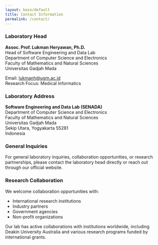 ```yaml
---
layout: base/default
title: Contact Information
permalink: /contact/
---
```


### Laboratory Head

**Assoc. Prof. Lukman Heryawan, Ph.D.**  
Head of Software Engineering and Data Lab  
Department of Computer Science and Electronics  
Faculty of Mathematics and Natural Sciences  
Universitas Gadjah Mada  

Email: <a href="mailto:lukmanh@ugm.ac.id">lukmanh@ugm.ac.id</a>  
Research Focus: Medical Informatics

### Laboratory Address

**Software Engineering and Data Lab (SENADA)**  
Department of Computer Science and Electronics  
Faculty of Mathematics and Natural Sciences  
Universitas Gadjah Mada  
Sekip Utara, Yogyakarta 55281  
Indonesia

### General Inquiries

For general laboratory inquiries, collaboration opportunities, or research partnerships, please contact the laboratory head directly or reach out through our official website.

### Research Collaboration

We welcome collaboration opportunities with:
- International research institutions
- Industry partners
- Government agencies
- Non-profit organizations

Our lab has active collaborations with institutions worldwide, including Deakin University Australia and various research programs funded by international grants.
